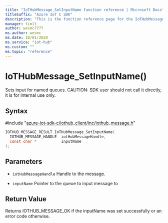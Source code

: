 ```yaml
---                             
title: "IoTHubMessage_SetInputName function reference | Microsoft Docs" 
titleSuffix: "Azure IoT C SDK"            
description: "This is the function reference page for the IoTHubMessage_SetInputName() function in the Azure IoT C SDK. This SDK is used with Azure IoT Hub and Azure IoT Hub Device Provisioning Service"            
manager: timlt                 
author: wesmc7777              
ms.author: wesmc               
ms.date: 10/01/2020                    
ms.service: "iot-hub"             
ms.custom: ""                
ms.topic: "reference"        
---                            
```


# IoTHubMessage_SetInputName()

Sets input for named queues. CAUTION: SDK user should not call it directly, it is for internal use only.

## Syntax

\#include "[azure-iot-sdk-c/iothub_client/inc/iothub_message.h](../iothub-message-h.md)"  
```C
IOTHUB_MESSAGE_RESULT IoTHubMessage_SetInputName(
  IOTHUB_MESSAGE_HANDLE  iotHubMessageHandle,
  const char *           inputName
);
```

## Parameters
* `iotHubMessageHandle` Handle to the message. 

* `inputName` Pointer to the queue to input message to

## Return Value
Returns IOTHUB_MESSAGE_OK if the inputName was set successfully or an error code otherwise.

